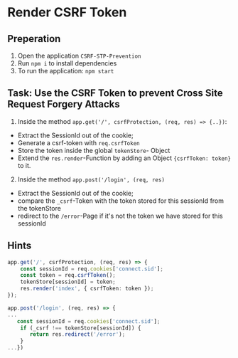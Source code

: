 # Render CSRF Token

## Preperation

1. Open the application `CSRF-STP-Prevention`
2. Run `npm i` to install dependencies
3. To run the application: `npm start` 

## Task: Use the CSRF Token to prevent Cross Site Request Forgery Attacks

1. Inside the  method `app.get('/', csrfProtection, (req, res) => {..})`:
  - Extract the SessionId out of the cookie;
  - Generate a csrf-token with `req.csrfToken`
  - Store the token inside the global `tokenStore`- Object
  - Extend the `res.render`-Function by adding an Object `{csrfToken: token}` to it.

2. Inside the method `app.post('/login', (req, res)`
- Extract the SessionId out of the cookie;
- compare the `_csrf`-Token with the token stored for this sessionId from the tokenStore
- redirect to the `/error`-Page if it's not the token we have stored for this sessionId
## Hints


```typescript
app.get('/', csrfProtection, (req, res) => {
    const sessionId = req.cookies['connect.sid'];
    const token = req.csrfToken();
    tokenStore[sessionId] = token;
    res.render('index', { csrfToken: token });
});

app.post('/login', (req, res) => {
...
   const sessionId = req.cookies['connect.sid'];
    if (_csrf !== tokenStore[sessionId]) {
       return res.redirect('/error');
    }
...})
```

